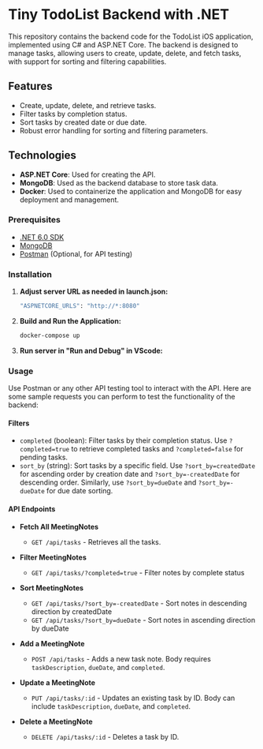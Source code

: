 # Tiny TodoList Backend with .NET

This repository contains the backend code for the TodoList iOS application, implemented using C# and ASP.NET Core. The backend is designed to manage tasks, allowing users to create, update, delete, and fetch tasks, with support for sorting and filtering capabilities.

## Features

- Create, update, delete, and retrieve tasks.
- Filter tasks by completion status.
- Sort tasks by created date or due date.
- Robust error handling for sorting and filtering parameters.

## Technologies

- **ASP.NET Core**: Used for creating the API.
- **MongoDB**: Used as the backend database to store task data.
- **Docker**: Used to containerize the application and MongoDB for easy deployment and management.

### Prerequisites

- [.NET 6.0 SDK](https://dotnet.microsoft.com/download/dotnet/6.0)
- [MongoDB](https://www.mongodb.com/try/download/community)
- [Postman](https://www.postman.com/downloads/) (Optional, for API testing)

### Installation

1. **Adjust server URL as needed in launch.json:**

   ```bash
   "ASPNETCORE_URLS": "http://*:8080"

2. **Build and Run the Application:**

   ```bash
   docker-compose up

3. **Run server in "Run and Debug" in VScode:**

### Usage

Use Postman or any other API testing tool to interact with the API. Here are some sample requests you can perform to test the functionality of the backend:

#### Filters

- `completed` (boolean): Filter tasks by their completion status. Use `?completed=true` to retrieve completed tasks and `?completed=false` for pending tasks.
- `sort_by` (string): Sort tasks by a specific field. Use `?sort_by=createdDate` for ascending order by creation date and `?sort_by=-createdDate` for descending order. Similarly, use `?sort_by=dueDate` and `?sort_by=-dueDate` for due date sorting.

#### API Endpoints

- **Fetch All MeetingNotes**
  - `GET /api/tasks` - Retrieves all the tasks.
  
- **Filter MeetingNotes**
  - `GET /api/tasks/?completed=true` - Filter notes by complete status

- **Sort MeetingNotes**
  - `GET /api/tasks/?sort_by=-createdDate` - Sort notes in descending direction by createdDate
  - `GET /api/tasks/?sort_by=dueDate` - Sort notes in ascending direction by dueDate

- **Add a MeetingNote**
  - `POST /api/tasks` - Adds a new task note. Body requires `taskDescription`, `dueDate`, and `completed`.
  
- **Update a MeetingNote**
  - `PUT /api/tasks/:id` - Updates an existing task by ID. Body can include `taskDescription`, `dueDate`, and `completed`.
  
- **Delete a MeetingNote**
  - `DELETE /api/tasks/:id` - Deletes a task by ID.
